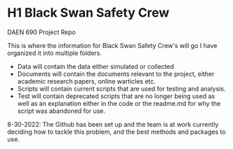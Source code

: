 # H1 Black Swan Safety Crew
DAEN 690 Project Repo

This is where the information for Black Swan Safety Crew's will go
I have organized it into multiple folders.
- Data will contain the data either simulated or collected
- Documents will contain the documents relevant to the project, either academic research papers, online warticles etc.
- Scripts will contain current scripts that are used for testing and analysis.
- Test will contain deprecated scripts that are no longer being used as well as an explanation either in the code or the readme.md for why the script was abandoned for use.

8-30-2022: The Github has been set up and the team is at work currently deciding how to tackle this problem, and the best methods and packages to use.
